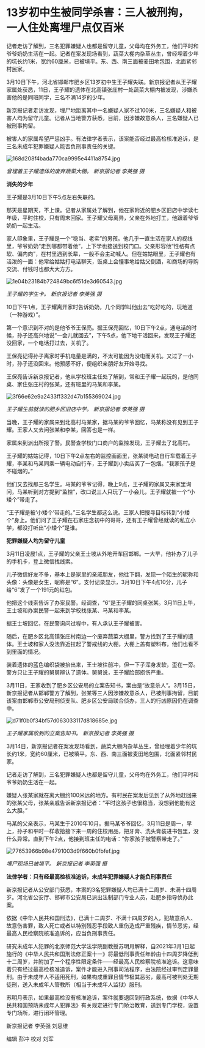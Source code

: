 # 13岁初中生被同学杀害：三人被刑拘，一人住处离埋尸点仅百米

记者走访了解到，三名犯罪嫌疑人也都是留守儿童，父母均在外务工，他们平时和爷爷奶奶生活在一起。记者在案发现场看到，蔬菜大棚内杂草丛生，曾经埋着少年的坑长约1米，宽约60厘米，已被填平。东、西、南三面被麦田地包围，北面紧邻村民家。

3月10日下午，河北省邯郸市肥乡区13岁初中生王子耀失联。新京报记者从王子耀家属处获悉，11日，王子耀的遗体在北高镇张庄村一处蔬菜大棚内被发现，涉嫌杀害他的是同班同学，三名不满14岁的少年。

新京报记者走访发现，埋尸地距离其中一名嫌疑人家不过100米，三名嫌疑人和被害人均为留守儿童。记者从当地警方获悉，目前，因涉嫌故意杀人，三名嫌疑人已被刑事拘留。

被害人的家属希望严惩凶手。有法律学者表示，该案能否经过最高检核准追诉，是三名未成年犯罪嫌疑人能否负刑事责任的关键。

![168d208f4bada770ca9995e4411a8754.jpg](https://raw.githubusercontent.com/qqhsx/qqnews_image/main/2024/03/16/13岁初中生被同学杀害：三人被刑拘，一人住处离埋尸点仅百米/168d208f4bada770ca9995e4411a8754.jpg)

_曾埋着王子耀遗体的废弃蔬菜大棚。 新京报记者 李英强 摄_

**消失的少年**

王子耀是3月10日下午5点左右失联的。

那天是星期天，不上课。记者从家属处了解到，他在家附近的肥乡区旧店中学读七年级，平时住校，只有周末回家。王子耀父母离异，父亲在外地打工，他跟着爷爷奶奶一起生活。

家人印象里，王子耀是一个“稳当、老实”的男孩。他几乎一直生活在家人的视线里，爷爷奶奶“走到哪都带着他”，上下学也接送到校门口。父亲形容他“性格有点软、偏内向”，在村里遇到长辈，一般不会主动喊人。但在姑姑眼里，王子耀也有活泼的一面：他常给姑姑打电话聊天，饭桌上会懂事地给姑父倒酒，和商场的导购交流、付钱时也都大大方方。

![1e04b23184b724849bc6f51de3d60543.jpg](https://raw.githubusercontent.com/qqhsx/qqnews_image/main/2024/03/16/13岁初中生被同学杀害：三人被刑拘，一人住处离埋尸点仅百米/1e04b23184b724849bc6f51de3d60543.jpg)

_王子耀的学生卡。 新京报记者 李英强 摄_

10日下午1点，王子耀离开家时告诉奶奶，几个同学叫他出去“吃好吃的，玩地道（一种游戏）”。

第一个意识到不对的是他爷爷王保亮。据王保亮回忆，10日下午2点，通电话的时候，孙子还高兴地说“一会儿就回去”，下午5点，他下地干活回来，发现王子耀还没回家，一个电话打过去，关机了。

王保亮记得孙子离家时手机电量是满的，不太可能因为没电而关机。又过了一小时，孙子还没回来。他预感不好，便组织亲朋好友开始寻找。

王保亮告诉新京报记者，他从学校班主任处了解到，常和王子耀一起玩的，是他同桌、家住张庄村的张某，还有班里的马某和李某。

![3f66e62e9a2433ff332d47b155369024.jpg](https://raw.githubusercontent.com/qqhsx/qqnews_image/main/2024/03/16/13岁初中生被同学杀害：三人被刑拘，一人住处离埋尸点仅百米/3f66e62e9a2433ff332d47b155369024.jpg)

_王子耀生前就读的肥乡区旧店中学。 新京报记者 李英强 摄_

当晚，王子耀的家属来到北高村马某家，据马某的爷爷回忆，马某称没有见到王子耀。王家人又去问张某和李某，回答也是一样。

家属来到派出所报了警。民警查学校门口商户的监控发现，王子耀去了北高村。

王子耀的姑姑记得，10日下午2点左右的监控画面里，张某骑电动自行车载着王子耀，李某和马某同乘一辆电动自行车，王子耀到小卖店买了一包烟。“我家孩子是不碰烟的。”

他们又去找那三名学生。马某的爷爷记得，晚上9点，王子耀的家属又来家里询问，马某听到对方提到“监控”，改口说三人只玩了一小会儿，王子耀就被一个“小矮个”带走了。

“王子耀是被‘小矮个’带走的。”三名学生都这么说。王家人把搜寻目标转到“小矮个”身上。他们问了王子耀在石家庄念初中的哥哥，还有王子耀曾经就读的私立小学，都没打听出“小矮个”是谁。

**犯罪嫌疑人均为留守儿童**

3月11日凌晨1点，王子耀的父亲王士坡从外地开车回邯郸。一大早，他补办了儿子的手机卡，登上微信找线索。

儿子微信好友不多，基本上是家里的亲戚朋友，他往下翻，发现一个陌生的昵称和头像：头像是女生，昵称是“6”。支付记录显示，3月10日下午4点10分，儿子给“6”发了一个191元的红包。

他把这个线索告诉了办案民警。经调查，“6”是王子耀的同桌张某。3月11日上午，王士坡和办案民警一起来到学校找张某、马某和李某。

据王士坡回忆，在民警询问过程中，有人承认王子耀被害。

随后，在肥乡区北高镇张庄村南边一个废弃蔬菜大棚里，警方找到了王子耀的遗体。王士坡和家人没法靠近拉起了警戒线的大棚，大棚上盖有塑料布，他们也看不到里面的情况。

装着遗体的蓝色编织袋被抬出来，王士坡往前冲，但一下子浑身发软，歪在一旁。警方只让王子耀的舅舅辨认了遗体。舅舅说，王子耀脸部损伤严重。

3月11日，王家收到了肥乡区公安局的立案告知书，案由是“故意杀人”。3月15日，新京报记者从邯郸警方了解到，张某等三人因涉嫌故意杀人，已被刑事拘留，目前该案由邯郸市公安局刑侦支队、肥乡区公安局联合侦办，三人的行凶原因仍在调查中。

![d71f0b0f34bf57d063033117d818685e.jpg](https://raw.githubusercontent.com/qqhsx/qqnews_image/main/2024/03/16/13岁初中生被同学杀害：三人被刑拘，一人住处离埋尸点仅百米/d71f0b0f34bf57d063033117d818685e.jpg)

_王子耀家属收到的立案告知书。 新京报记者 李英强 摄_

3月14日，新京报记者在案发现场看到，蔬菜大棚内杂草丛生，曾经埋着少年的坑长约1米，宽约60厘米，已被填平。东、西、南三面被麦田地包围，北面紧邻村民家。

记者走访了解到，三名犯罪嫌疑人也都是留守儿童，父母均在外务工，他们平时和爷爷奶奶生活在一起。

嫌疑人张某家就在离大棚约100米远的地方。有村民在案发后见到了从外地赶回来的张某父母，张某亲戚告诉新京报记者：“平时这孩子也很稳当，没想到他能有这么大胆。”

马某的父亲表示，马某生于2010年10月。据马某爷爷回忆，3月11日是周一，早上，孙子和平时一样收拾接下来一周的住校用品，把牙膏、洗头膏装进书包里，没什么异常。直到下午2点，他接到班主任的电话：“你家孩子被警察带走了。”

![77653966b98e4791003d9f660b0fbfef.jpg](https://raw.githubusercontent.com/qqhsx/qqnews_image/main/2024/03/16/13岁初中生被同学杀害：三人被刑拘，一人住处离埋尸点仅百米/77653966b98e4791003d9f660b0fbfef.jpg)

_埋尸现场已被填平。 新京报记者 李英强 摄_

**法律学者：只有经最高检核准追诉，未成年犯罪嫌疑人才能负刑事责任**

新京报记者从公安部门获悉，本案的3名犯罪嫌疑人均已满十二周岁、未满十四周岁。河北省公安厅、邯郸市公安局已派出法制部门专业人员，赴肥乡指导侦办此案。

依据《中华人民共和国刑法》，已满十二周岁、不满十四周岁的人，犯故意杀人、故意伤害罪，致人死亡或者以特别残忍手段致人重伤造成严重残疾，情节恶劣，经最高人民检察院核准追诉的，应当负刑事责任。

研究未成年人犯罪的北京师范大学法学院副教授苏明月解释，自2021年3月1日起施行的《中华人民共和国刑法修正案十一》将最低刑事责任年龄由十四周岁降低到十二周岁，并附加了一个程序性限定条件——经最高人民检察院核准追诉。这意味着只有经过最高检核准追诉，案件才能进入刑事司法程序，由法院经过审判定罪量刑。由于未成年人不适用死刑，如果构成重罪且情节极其恶劣，最高可被判处无期徒刑，送入未成年人管教所（相当于未成年人监狱）服刑。

苏明月表示，如果最高检没有核准追诉，案件就要退回到行政系统，依据《中华人民共和国预防未成年人犯罪法》有关规定进行专门矫治教育，送到专门学校，设置专门场所，进行闭环管理。

新京报记者 李英强 刘思维

编辑 彭冲 校对 刘军


